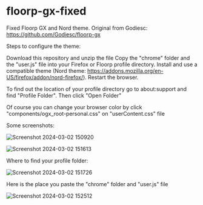 # floorp-gx-fixed
 Fixed Floorp GX and Nord theme. Original from Godiesc: https://github.com/Godiesc/floorp-gx

 Steps to configure the theme:

   Download this repository and unzip the file
   Copy the "chrome" folder and the "user.js" file into your Firefox or Floorp profile directory.
   Install and use a compatible theme (Nord theme: https://addons.mozilla.org/en-US/firefox/addon/nord-firefox/).
   Restart the browser.

   To find out the location of your profile directory go to about:support and find "Profile Folder". Then click "Open Folder"
 
 Of course you can change your browser color by click "components/ogx_root-personal.css" on "userContent.css" file

Some screenshots:

![Screenshot 2024-03-02 150920](https://github.com/TuNitrous/floorp-gx-fixed/assets/106462108/b6c4527d-6130-46d2-bee8-10fd02c52725)


![Screenshot 2024-03-02 151613](https://github.com/TuNitrous/floorp-gx-fixed/assets/106462108/e2da2d2c-f2fb-4bdc-8d0d-99aa8d2ab37a)


Where to find your profile folder:

![Screenshot 2024-03-02 151726](https://github.com/TuNitrous/floorp-gx-fixed/assets/106462108/4f000fc5-127e-4668-8bc4-96d4649d5f82)


Here is the place you paste the "chrome" folder and "user.js" file

![Screenshot 2024-03-02 152512](https://github.com/TuNitrous/floorp-gx-fixed/assets/106462108/c260012b-56b6-4c49-b26c-92a07df006a2)
